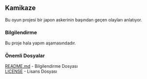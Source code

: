 ## Kamikaze

Bu oyun projesi bir japon askerinin başından geçen olayları anlatıyor.

### Bilgilendirme

Bu proje hala yapım aşamasındadır.

### Önemli Dosyalar

[README.md](readme.md) - Bilgilendirme Dosyası<br>
[LICENSE](LICENSE) - Lisans Dosyası<br>